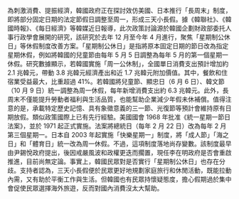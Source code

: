 為刺激消費、提振經濟，韓國政府正在探討效仿美國、日本推行「長周末」制度，即將部分固定日期的法定節假日調整至周一，形成三天小長假。據《韓聯社》、《韓國時報》、《每日經濟》等韓媒近日報導，此次政策討論源於韓國企劃財政部委托人事行政學會展開的研究，該研究於去年 12 月至今年 4 月進行，聚焦「星期制公休日」等休假制度改善方案。「星期制公休日」是指將原本固定日期的節日改為指定星期休假，例如將韓國的兒童節由每年 5 月 5 日調整為每年 5 月的第一個星期一休假。研究數據顯示，若韓國實施「周一公休制」，全國單日消費支出預計增加約 2.1 兆韓元，帶動 3.8 兆韓元經濟產出和近 1.7 兆韓元附加價值。其中，餐飲和住宿業受益最大，比重超過 41%。若韓國將兒童節、顯忠日（6 月 6 日）、韓文節（10 月 9 日）統一調整為周一休假，每年新增消費支出約 6.3 兆韓元。此外，長周末不僅能提升勞動者福利與生活品質，也能幫助企業減少年假未休補償。值得注意的是，承載特定歷史記憶、具有象徵意義的三一節、光復節等預計會維持原有日期放假。類似政策國際上已有先行經驗。美國國會 1968 年批准《統一星期一節日法案》，並於 1971 起正式實施。法案將總統日（每年 2 月 22 日）改為每年 2 月第三個星期一。日本自 2003 年起實施「快樂星期一」制度，將「成人節」「海之日」和「體育日」統一改為周一休假。不過，這項制度落地尚存變數。該制度最早由尹錫悅政府提出，後因戒嚴風波和政權更迭而擱置，現任李在明政府是否會重啟推進，目前尚無定論。事實上，韓國民眾對是否實行「星期制公休日」也存在分歧。支持者認為，三天小長假便於民眾更好地規劃家庭旅行和休閒活動，既能拉動內需，又有助於平衡工作與生活。但韓國也有民眾持懷疑態度，擔心假期過於集中會促使民眾選擇海外旅遊，反而對國內消費沒太大幫助。